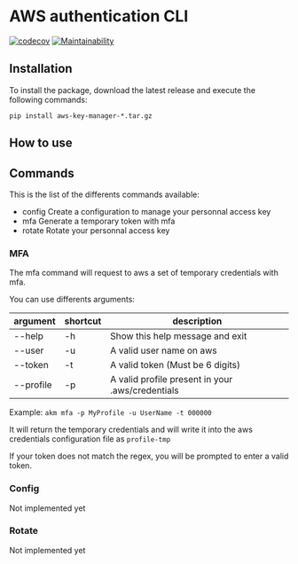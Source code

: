 # AWS authentication CLI

[![codecov](https://codecov.io/gh/paloth/aws-accesskey-manager/branch/master/graph/badge.svg)](https://codecov.io/gh/paloth/aws-accesskey-manager) [![Maintainability](https://api.codeclimate.com/v1/badges/440e2e5ab3eb7dad26b9/maintainability)](https://codeclimate.com/github/paloth/aws-accesskey-manager/maintainability)

## Installation

To install the package, download the latest release and execute the following commands:

```shell
pip install aws-key-manager-*.tar.gz
```

## How to use

## Commands

This is the list of the differents commands available:

- config  Create a configuration to manage your personnal access key
- mfa     Generate a temporary token with mfa
- rotate  Rotate your personnal access key

### MFA

The mfa command will request to aws a set of temporary credentials with mfa.

You can use differents arguments:

| argument  | shortcut | description                                      |
| --------- | -------- | ------------------------------------------------ |
| --help    | -h       | Show this help message and exit                  |
| --user    | -u       | A valid user name on aws                         |
| --token   | -t       | A valid token (Must be 6 digits)                 |
| --profile | -p       | A valid profile present in your .aws/credentials |

Example: `akm mfa -p MyProfile -u UserName -t 000000`

It will return the temporary credentials and will write it into the aws credentials configuration file as `profile-tmp`

If your token does not match the regex, you will be prompted to enter a valid token.

### Config

Not implemented yet

### Rotate

Not implemented yet
